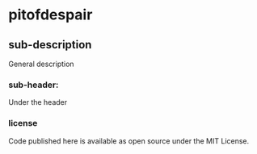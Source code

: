 # pitofdespair
## sub-description

General description

### sub-header:
Under the header

### license
Code published here is available as open source under the MIT License.